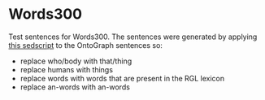 Words300
========

Test sentences for Words300. The sentences were generated by applying
[this sedscript](s.sed) to the OntoGraph sentences so:

  - replace who/body with that/thing
  - replace humans with things
  - replace words with words that are present in the RGL lexicon
  - replace an-words with an-words
